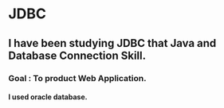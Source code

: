 # JDBC
## I have been studying JDBC that  Java and Database Connection Skill. 
### Goal : To product Web Application.
#### I used oracle database.
